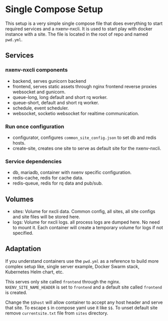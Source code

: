 # Single Compose Setup

This setup is a very simple single compose file that does everything to start required services and a nxenv-nxcli. It is used to start play with docker instance with a site. The file is located in the root of repo and named `pwd.yml`.

## Services

### nxenv-nxcli components

- backend, serves gunicorn backend
- frontend, serves static assets through nginx frontend reverse proxies websocket and gunicorn.
- queue-long, long default and short rq worker.
- queue-short, default and short rq worker.
- schedule, event scheduler.
- websocket, socketio websocket for realtime communication.

### Run once configuration

- configurator, configures `common_site_config.json` to set db and redis hosts.
- create-site, creates one site to serve as default site for the nxenv-nxcli.

### Service dependencies

- db, mariadb, container with nxenv specific configuration.
- redis-cache, redis for cache data.
- redis-queue, redis for rq data and pub/sub.

## Volumes

- sites: Volume for nxcli data. Common config, all sites, all site configs and site files will be stored here.
- logs: Volume for nxcli logs. all process logs are dumped here. No need to mount it. Each container will create a temporary volume for logs if not specified.

## Adaptation

If you understand containers use the `pwd.yml` as a reference to build more complex setup like, single server example, Docker Swarm stack, Kubernetes Helm chart, etc.

This serves only site called `frontend` through the nginx. `NXENV_SITE_NAME_HEADER` is set to `frontend` and a default site called `frontend` is created.

Change the `$$host` will allow container to accept any host header and serve that site. To escape `$` in compose yaml use it like `$$`. To unset default site remove `currentsite.txt` file from `sites` directory.
